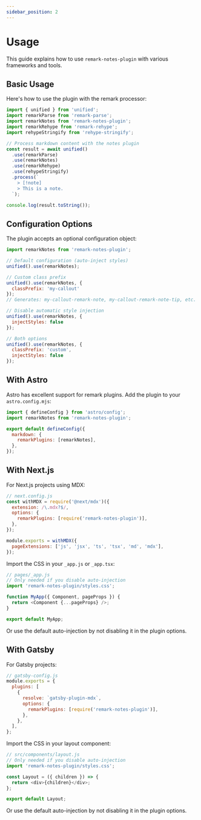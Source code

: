 ```yaml
---
sidebar_position: 2
---
```


# Usage

This guide explains how to use `remark-notes-plugin` with various frameworks and tools.

## Basic Usage

Here's how to use the plugin with the remark processor:

```javascript
import { unified } from 'unified';
import remarkParse from 'remark-parse';
import remarkNotes from 'remark-notes-plugin';
import remarkRehype from 'remark-rehype';
import rehypeStringify from 'rehype-stringify';

// Process markdown content with the notes plugin
const result = await unified()
  .use(remarkParse)
  .use(remarkNotes)
  .use(remarkRehype)
  .use(rehypeStringify)
  .process(`
    > [!note]
    > This is a note.
  `);

console.log(result.toString());
```

## Configuration Options

The plugin accepts an optional configuration object:

```javascript
import remarkNotes from 'remark-notes-plugin';

// Default configuration (auto-inject styles)
unified().use(remarkNotes);

// Custom class prefix
unified().use(remarkNotes, { 
  classPrefix: 'my-callout' 
});
// Generates: my-callout-remark-note, my-callout-remark-note-tip, etc.

// Disable automatic style injection
unified().use(remarkNotes, { 
  injectStyles: false 
});

// Both options
unified().use(remarkNotes, { 
  classPrefix: 'custom',
  injectStyles: false 
});
```

## With Astro

Astro has excellent support for remark plugins. Add the plugin to your `astro.config.mjs`:

```javascript
import { defineConfig } from 'astro/config';
import remarkNotes from 'remark-notes-plugin';

export default defineConfig({
  markdown: {
    remarkPlugins: [remarkNotes],
  },
});
```

## With Next.js

For Next.js projects using MDX:

```javascript
// next.config.js
const withMDX = require('@next/mdx')({
  extension: /\.mdx?$/,
  options: {
    remarkPlugins: [require('remark-notes-plugin')],
  },
});

module.exports = withMDX({
  pageExtensions: ['js', 'jsx', 'ts', 'tsx', 'md', 'mdx'],
});
```

Import the CSS in your `_app.js` or `_app.tsx`:

```javascript
// pages/_app.js
// Only needed if you disable auto-injection
import 'remark-notes-plugin/styles.css';

function MyApp({ Component, pageProps }) {
  return <Component {...pageProps} />;
}

export default MyApp;
```

Or use the default auto-injection by not disabling it in the plugin options.

## With Gatsby

For Gatsby projects:

```javascript
// gatsby-config.js
module.exports = {
  plugins: [
    {
      resolve: `gatsby-plugin-mdx`,
      options: {
        remarkPlugins: [require('remark-notes-plugin')],
      },
    },
  ],
};
```

Import the CSS in your layout component:

```javascript
// src/components/layout.js
// Only needed if you disable auto-injection
import 'remark-notes-plugin/styles.css';

const Layout = ({ children }) => {
  return <div>{children}</div>;
};

export default Layout;
```

Or use the default auto-injection by not disabling it in the plugin options.
